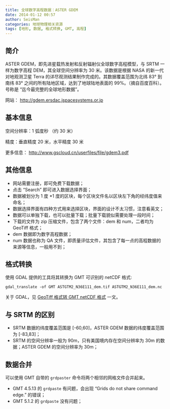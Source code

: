 ```yaml
---
title: 全球数字高程数据：ASTER GDEM
date: 2014-01-12 00:57
author: SeisMan
categories: 地球物理相关资源
tags: [地形, 数据, 格式转换, GMT, 高程]
---
```


## 简介

ASTER GDEM，即先进星载热发射和反射辐射仪全球数字高程模型，与 SRTM 一样为数字高程 DEM，其全球空间分辨率为 30 米。该数据是根据 NASA 的新一代对地观测卫星 Terra 的详尽观测结果制作完成的。其数据覆盖范围为北纬 83° 到南纬 83° 之间的所有陆地区域，达到了地球陆地表面的 99%。（摘自百度百科）。号称是 “迄今最完整的全球地形数据”。

网站： <http://gdem.ersdac.jspacesystems.or.jp>

<!--more-->

## 基本信息

空间分辨率：1 弧度秒 （约 30 米）

精度：垂直精度 20 米，水平精度 30 米

更多信息： <http://www.gscloud.cn/userfiles/file/gdem3.pdf>

## 其他信息

-   网站需要注册，即可免费下载数据；
-   点击 “Search” 即可进入数据选择界面；
-   数据被划分为 1 度 \*1 度的区块，每个区块文件名以区块左下角的经纬度值来命名；
-   数据选择界面有四种方式用来选择区块，界面的设计不太习惯，注意看英文；
-   数据可以单独下载，也可以批量下载；批量下载貌似需要处理一段时间；
-   下载的文件为 zip 压缩文件，包含了两个文件：dem 和 num，二者均为 GeoTiff 格式；
-   dem 数据即为数字高程数据；
-   num 数据也称为 QA 文件，即质量评估文件，其包含了每一点的高程数据的来源等信息，一般用不到；

## 格式转换

使用 GDAL 提供的工具将其转换为 GMT 可识别的 netCDF 格式:

    gdal_translate -of GMT ASTGTM2_N36E111_dem.tif ASTGTM2_N36E111_dem.nc

关于 GDAL，见 [GeoTiff 格式转 GMT netCDF 格式](/convert-geotiff-to-gmt.html) 一文。

## 与 SRTM 的区别

-   SRTM 数据的纬度覆盖范围是 [-60,60]，ASTER GDEM 数据的纬度覆盖范围为 [-83,83]；
-   SRTM 的空间分辨率一般为 90m，只有美国境内存在空间分辨率为 30m 的数据；ASTER GDEM 的空间分辨率为 30m；

## 数据合并

可以使用 GMT 自带的 `grdpaster` 命令将两个相邻的网格文件合并起来。

-   GMT 4.5.13 的 `grdpaste` 有问题，会出现 “Grids do not share command edge.” 的错误；
-   GMT 5.1.2 的 `grdpaste` 没有问题；
